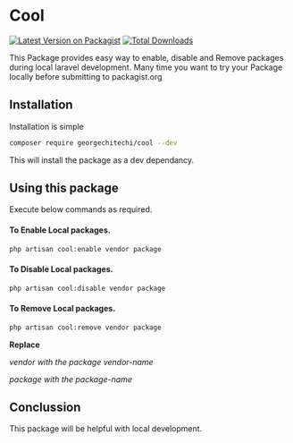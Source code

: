 # Cool

[![Latest Version on Packagist](https://img.shields.io/packagist/v/georgechitechi/cool.svg?style=flat-square)](https://packagist.org/packages/georgechitechi/cool)
[![Total Downloads](https://img.shields.io/packagist/dt/georgechitechi/cool.svg?style=flat-square)](https://packagist.org/packages/georgechitechi/cool)

This Package provides easy way to enable, disable and Remove packages during local laravel development.
Many time you want to try your Package locally before submitting to packagist.org 

## Installation

Installation is simple
```bash
composer require georgechitechi/cool --dev
```
This will install the package as a dev dependancy.

## Using this package

Execute below commands as required.

#### To Enable Local packages.
```bash
php artisan cool:enable vendor package
````

#### To Disable Local packages.
```bash
php artisan cool:disable vendor package
````
#### To Remove Local packages.
```bash
php artisan cool:remove vendor package
````
**Replace**

*vendor with the package vendor-name*

*package with the package-name*

## Conclussion
This package will be helpful with local development.